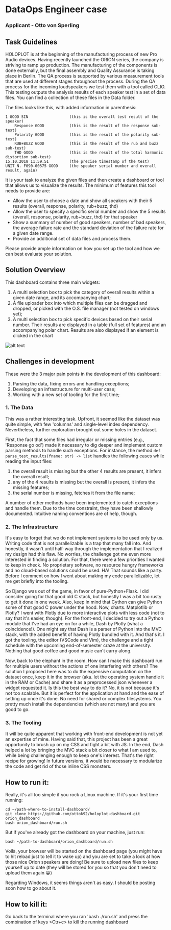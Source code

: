 # DataOps Engineer case
### Applicant - Otto von Sperling

## Task Guidelines
HOLOPLOT is at the beginning of the manufacturing process of new Pro Audio devices. Having
recently launched the ORION series, the company is striving to ramp up production.
The manufacturing of the components is done externally, but the final assembly and Quality
Assurance is taking place in Berlin. The QA process is supported by various measurement
tools that are used at different stages throughout the process.
During the QA process for the incoming loudspeakers we test them with a tool called CLIO.
This testing outputs the analysis results of each speaker test in a set of data files. You
can find a collection of these files in the Data folder.

The files looks like this, with added information in parenthesis:

    1 GOOD SIN                  (this is the overall test result of the speaker)
        Response GOOD           (this is the result of the response sub-test)
        Polarity GOOD           (this is the result of the polarity sub-test)
        RUB+BUZZ GOOD           (this is the result of the rub and buzz sub-test)
        THD GOOD                (this is the result of the total harmonic distortion sub-test)
    15.10.2018 11.59.51         (the precise timestamp of the test)
    UNIT N. F090-00575 GOOD     (the speaker serial number and overall result, again)

It is your task to analyze the given files and then create a dashboard or tool that allows
us to visualize the results. The minimum of features this tool needs to provide are:
* Allow the user to choose a date and show all speakers with their 5 results
(overall, response, polarity, rub+buzz, thd)
* Allow the user to specify a specific serial number and show the 5 results (overall,
response, polarity, rub+buzz, thd) for that speaker
* Show a summary of number of good speakers, number of bad speakers, the average
failure rate and the standard deviation of the failure rate for a given date range.
* Provide an additional set of data files and process them.


Please provide ample information on how you set up the tool and how we can best evaluate
your solution.

## Solution Overview
This dashboard contains three main widgets:

1. A multi selection box to pick the category of overall results within a given date range, and its accompanying chart;
2. A file uploader box into which multiple files can be dragged and dropped, or picked with the O.S. file manager (not tested on windows yet);
3. A multi selection box to pick specific devices based on their serial number. Their results are displayed in a table (full set of features) and an accompanying polar chart. Results are also displayed if an element is clicked in the chart

![alt text](https://github.com/ottok92/holoplot-dashboard/blob/master/assets/Screenshot%20from%202019-07-30%2011-46-31.png?raw=true "Logo Title Text 1")

## Challenges in development
These were the 3 major pain points in the development of this dashboard:
1. Parsing the data, fixing errors and handling exceptions;
2. Developing an infrastructure for multi-user case;
3. Working with a new set of tooling for the first time;

### 1. The Data
This was a rather interesting task. Upfront, it seemed like the dataset was quite simple, with few 'columns' and single-level index dependency. Nevertheless, further exploration brought out some holes in the dataset.

First, the fact that some files had irregular or missing entries (e.g., 'Response go od') made it necessary to dig deeper and implement custom parsing methods to handle such exceptions.
For instance, the method `def parse_test_results(fname: str) -> list` handles the following cases while reading the input files:

1. the overall result is missing but the other 4 results are present, it infers the overall result;
2. any of the 4 results is missing but the overall is present, it infers the missing features;
3. the serial number is missing, fetches it from the file name;

A number of other methods have been implemented to catch exceptions and handle them. Due to the time constraint, they have been shallowly documented. Intuitive naming conventions are of help, though.

### 2. The Infrastructure
It's easy to forget that we do not implement systems to be used only by us. Writing code that is not parallelizable is a trap that many fall into. And honestly, it wasn't until half-way through the implementation that I realized my design had this flaw. No worries, the challenge got me even more interested in finding a solution. For that, there were a few priorities I wanted to keep in check. No proprietary software, no resource hungry frameworks and no cloud-based solutions could be used. HA! That sounds like a party. Before I comment on how I went about making my code parallelizable, let me get briefly into the tooling.

So Django was out of the game, in favor of pure-Python+Flask. I did consider going for that good old C stack, but honestly I was a bit too rusty to get it done in one week. Also, keep in mind that Cython can give Python some of that good C power under the hood. Now, charts. Matplotlib or Plotly? I went with Plotly due to more interactive plots with less code (not to say that it's easier, though). For the front-end, I decided to try out a Python module that I've had an eye on for a while, Dash by Plotly (what a coincidence!). One might say that Dash is a parser of Python into the MVC stack, with the added benefit of having Plotly bundled with it. And that's it. I got the tooling, the editor (VSCode and Vim), the challenge and a tight schedule with the upcoming end-of-semester craze at the university. Nothing that good coffee and good music can't carry along.

Now, back to the elephant in the room. How can I make this dashboard run for multiple users without the actions of one interfering with others? The solution I proposed here was to do the expensive computation on the dataset once, keep it in the browser (aka. let the operating system handle it in the RAM or Cache) and share it as a preprocessed json whenever a widget requested it. Is this the best way to do it? No, it is not because it's not too scalable. But it is perfect for the application at hand and the ease of setting up once it's done. No need for shared or complex filesystems. You pretty much install the dependencies (which are not many) and you are good to go.

### 3. The Tooling
It will be quite apparent that working with front-end development is not yet an expertise of mine. Having said that, this project has been a great opportunity to brush up on my CSS and fight a bit with JS. In the end, Dash helped a lot by bringing the MVC stack a bit closer to what I am used to, while being challenging enough to keep one's interest. That's the right recipe for growing! In future versions, it would be necessary to modularize the code and get rid of those inline CSS monsters.


## How to run it:
Really, it's all too simple if you rock a Linux machine. If it's your first time running:
    
    cd ~/path-where-to-install-dashboard/
    git clone https://github.com/ottok92/holoplot-dashboard.git orion_dashboard
    bash orion_dashboard/run.sh
    
But if you've already got the dashboard on your machine, just run:
    
    bash ~/path-to-dashboard/orion_dashboard/run.sh
    
Voilà, your browser will be started on the dashboard page (you might have to hit reload just to tell it to wake up) and you are set to take a look at how those nice Orion speakers are doing! Be sure to upload new files to keep yourself up to date (they will be stored for you so that you don't need to upload them again :grin:)

Regarding Windows, it seems things aren't as easy. I should be posting soon how to go about it.

## How to kill it:
Go back to the terminal where you ran 'bash ./run.sh' and press the combination of keys <Ctr+c> to kill the running dashboard

